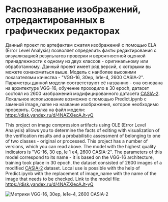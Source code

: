 # Распознавание изображений, отредактированных в графических редакторах
Данный проект по артефактам сжатия изображений с помощью ELA (Error Level Analysis) позволяет определить факты редактирования с визуализацией результатов проверки и вероятностной оценкой принадлежности к одному из двух классов - оригинальному или обработанному.
Данный проект имеет ряд версий, с которыми вы можете ознакомиться выше. Модель с наиболее высокими показателями качества - "VGG-16, 30ep, le1e-4, 2600 CASIA-2". Параметры данной модели соответствуют её названию - она основана на архитектуре VGG-16, обучение проходило в 30 epoch, датасет состоял из 2600 изображений модифицированного датасета [CASIA-2](https://www.kaggle.com/datasets/sophatvathana/casia-dataset).
Локальное использование возможно с помощью Predict.ipynb с заменой image_name на название изображения, которое необходимо проверить.
Ссылка на файл модели: https://disk.yandex.ru/d/4NAZXIeoAJt-yQ

This project on image compression artifacts using OLE (Error Level Analysis) allows you to determine the facts of editing with visualization of the verification results and a probabilistic assessment of belonging to one of two classes - original or processed. This project has a number of versions, which you can read above. The model with the highest quality indicators is "VG-16, 30 ep, le 1 e4, 2600 CASIA-2". The parameters of this model correspond to its name - it is based on the VGG-16 architecture, training took place in 30 epoch, the dataset consisted of 2600 images of a modified [CASIA-2](https://www.kaggle.com/datasets/sophatvathana/casia-dataset) dataset. Local use is possible with the help of Predict.ipynb with the replacement of image_name with the name of the image that needs to be checked. Link to the model file: https://disk.yandex.ru/d/4NAZXIeoAJt-yQ

![Метрики VGG-16, 30ep, le1e-4, 2600 CASIA-2](https://user-images.githubusercontent.com/109477509/223042660-641d6428-49d5-4be4-928c-59f3b255d00c.jpeg)
